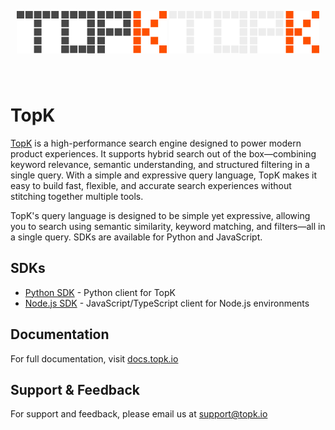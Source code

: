 <p align="center" style="padding: 40px 0;">
   <img src="./assets/topk-logo-light.svg#gh-light-mode-only">
   <img src="./assets/topk-logo-dark.svg#gh-dark-mode-only">
</p>

# TopK

[TopK](https://topk.io) is a high-performance search engine designed to power modern product experiences. It supports hybrid search out of the box—combining keyword relevance, semantic understanding, and structured filtering in a single query. With a simple and expressive query language, TopK makes it easy to build fast, flexible, and accurate search experiences without stitching together multiple tools.

TopK's query language is designed to be simple yet expressive, allowing you to search using semantic similarity, keyword matching, and filters—all in a single query. SDKs are available for Python and JavaScript.

## SDKs

- [Python SDK](./topk-py/README.md) - Python client for TopK
- [Node.js SDK](./topk-js/README.md) - JavaScript/TypeScript client for Node.js environments

## Documentation

For full documentation, visit [docs.topk.io](https://docs.topk.io)

## Support & Feedback

For support and feedback, please email us at support@topk.io